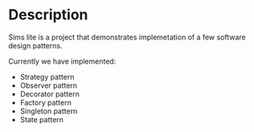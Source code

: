 <h1>Description</h1>
<p>Sims lite is a project that demonstrates implemetation of a few software design patterns.</p>
<p>Currently we have implemented: <ul><li>Strategy pattern</li><li>Observer pattern</li> <li>Decorator pattern</li> <li>Factory pattern</li> <li>Singleton pattern</li><li>State pattern</li></ul></p>

